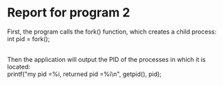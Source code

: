 # Report for program 2
First, the program calls the fork() function, which creates a child process: </br>
int pid = fork();</br></br>

Then the application will output the PID of the processes in which it is located: </br>
printf("my pid =%i, returned pid =%i\n", getpid(), pid);</br></br>
